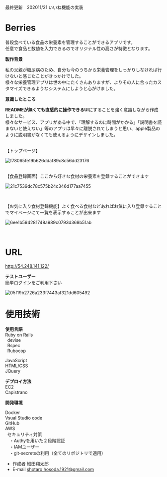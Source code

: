 最終更新　202011/21 いいね機能の実装

# Berries

普段食べている食品の栄養素を管理することができるアプリです。<br>
任意で食品と数値を入力できるのでオリジナル性の高さが特徴となります。<br>

**製作背景**<br>

私の父親が糖尿病のため、自分も今のうちから栄養管理をしっかりしなければ行けないと感じたことがきっかけでした。<br>
様々な栄養管理アプリは世の中にたくさんありますが、よりその人に合ったカスタマイズできるようなシステムにしようと心がけました。

**意識したところ**<br>

**READMEが無くても直感的に操作できるUI**にすることを強く意識しながら作成しました。<br>
様々なサービス、アプリがある中で、「理解するのに時間がかかる」「説明書を読まないと使えない」等のアプリは早々に離脱されてしまうと思い、apple製品のように説明書がなくても使えるようにデザインしました。

<br>
【トップページ】<br>

![f78065fe19b626ddaf89c8c56dd23176](https://user-images.githubusercontent.com/70525516/98930946-b45b5e00-2520-11eb-9bfe-a8a4dc4970e3.jpg)

<br>
【食品登録画面】ここから好きな食材の栄養素を登録することができます<br>

![21c7539dc78c575b24c346d177aa7455](https://user-images.githubusercontent.com/70525516/98890610-b94bed80-24df-11eb-8fbc-eb4339ab2b15.png)

<br>

【お気に入り食材登録機能】よく食べる食材などあればお気に入り登録することでマイページにて一覧を表示することが出来ます<br>

![6ee1b594281748a989c0793d368b51ab](https://user-images.githubusercontent.com/70525516/99025365-faa9cf00-25ab-11eb-8704-25aa028d24af.png)

<br>

# URL

http://54.248.141.122/ <br>

**テストユーザー**<br>
簡単ログインをご利用下さい

![05f19b2726a233f7443af321dd605492](https://user-images.githubusercontent.com/70525516/99924075-2717d500-2d7c-11eb-9272-c984a8dee06e.png)


# 使用技術

**使用言語**<br>
Ruby on Rails<br>
&ensp;devise<br>
&ensp;Rspec<br>
&ensp;Rubocop<br>

JavaScript<br>
HTML/CSS<br>
JQuery<br>

**デプロイ方法**<br>
EC2<br>
Capistrano<br>

**開発環境**<br>

Docker<br>
Vsual Studio code<br>
GitHub<br>
AWS<br>
&ensp;セキュリティ対策<br>
&ensp;&ensp;・Authyを用いた２段階認証<br>
&ensp;&ensp;・IAMユーザー<br>
&ensp;&ensp;・git-secretsの利用（全てのリポジトリで適用）<br>

- 作成者 細田翔太郎<br>
- E-mail shotaro.hosoda.1921@gmail.com<br>
